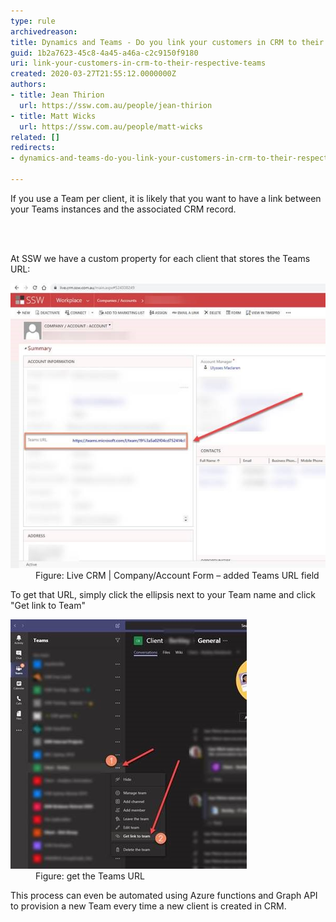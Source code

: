 ```yaml
---
type: rule
archivedreason: 
title: Dynamics and Teams - Do you link your customers in CRM to their respective Teams?
guid: 1b2a7623-45c8-4a45-a46a-c2c9150f9180
uri: link-your-customers-in-crm-to-their-respective-teams
created: 2020-03-27T21:55:12.0000000Z
authors:
- title: Jean Thirion
  url: https://ssw.com.au/people/jean-thirion
- title: Matt Wicks
  url: https://ssw.com.au/people/matt-wicks
related: []
redirects:
- dynamics-and-teams-do-you-link-your-customers-in-crm-to-their-respective-teams

---
```



<p class="ssw15-rteElement-P">​If you use a Team per client, it is likely that you want to have a link between your Teams instances and the associated CRM record.​​<br></p>
<br><excerpt class='endintro'></excerpt><br>
<p class="ssw15-rteElement-P">​At SSW we have a custom property for each client that stores the Teams URL:​​​<br></p><dl class="image"><dt><img src="live-crm.jpg" alt="live-crm.jpg" /></dt><dd>Figure: Live CRM | Company/Account Form – added Teams URL field</dd></dl><p>To get that URL, simply click the ellipsis next to your Team name and click "Get link to Team"</p><dl class="image"><dt><img src="get-teams-url.jpg" alt="get-teams-url.jpg" /></dt><dd>Figure: get the Teams URL</dd></dl><p>This process can even be automated using Azure functions and Graph API to provision a new Team every time a new client is created in CRM.</p>


